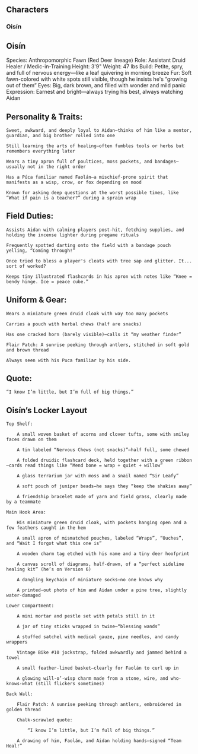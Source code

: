 ## **Characters**

### **Oisín**
## Oisín

Species: Anthropomorphic Fawn (Red Deer lineage)
Role: Assistant Druid Healer / Medic-in-Training
Height: 3'9"
Weight: 47 lbs
Build: Petite, spry, and full of nervous energy—like a leaf quivering in morning breeze
Fur: Soft fawn-colored with white spots still visible, though he insists he's “growing out of them”
Eyes: Big, dark brown, and filled with wonder and mild panic
Expression: Earnest and bright—always trying his best, always watching Aidan
## Personality & Traits:

    Sweet, awkward, and deeply loyal to Aidan—thinks of him like a mentor, guardian, and big brother rolled into one

    Still learning the arts of healing—often fumbles tools or herbs but remembers everything later

    Wears a tiny apron full of poultices, moss packets, and bandages—usually not in the right order

    Has a Púca familiar named Faolán—a mischief-prone spirit that manifests as a wisp, crow, or fox depending on mood

    Known for asking deep questions at the worst possible times, like “What if pain is a teacher?” during a sprain wrap

## Field Duties:

    Assists Aidan with calming players post-hit, fetching supplies, and holding the incense lighter during pregame rituals

    Frequently spotted darting onto the field with a bandage pouch yelling, “Coming through!”

    Once tried to bless a player's cleats with tree sap and glitter. It... sort of worked?

    Keeps tiny illustrated flashcards in his apron with notes like “Knee = bendy hinge. Ice = peace cube.”

## Uniform & Gear:

    Wears a miniature green druid cloak with way too many pockets

    Carries a pouch with herbal chews (half are snacks)

    Has one cracked horn (barely visible)—calls it “my weather finder”

    Flair Patch: A sunrise peeking through antlers, stitched in soft gold and brown thread

    Always seen with his Puca familiar by his side.

## Quote:

    “I know I’m little, but I’m full of big things.”

## Oisín’s Locker Layout

    Top Shelf:

        A small woven basket of acorns and clover tufts, some with smiley faces drawn on them

        A tin labeled “Nervous Chews (not snacks)”—half full, some chewed

        A folded druidic flashcard deck, held together with a green ribbon—cards read things like “Mend bone = wrap + quiet + willow”

        A glass terrarium jar with moss and a snail named “Sir Leafy”

        A soft pouch of juniper beads—he says they “keep the shakies away”

        A friendship bracelet made of yarn and field grass, clearly made by a teammate

    Main Hook Area:

        His miniature green druid cloak, with pockets hanging open and a few feathers caught in the hem

        A small apron of mismatched pouches, labeled “Wraps”, “Ouches”, and “Wait I forgot what this one is”

        A wooden charm tag etched with his name and a tiny deer hoofprint

        A canvas scroll of diagrams, half-drawn, of a “perfect sideline healing kit” (he’s on Version 6)

        A dangling keychain of miniature socks—no one knows why

        A printed-out photo of him and Aidan under a pine tree, slightly water-damaged

    Lower Compartment:

        A mini mortar and pestle set with petals still in it

        A jar of tiny sticks wrapped in twine—“blessing wands”

        A stuffed satchel with medical gauze, pine needles, and candy wrappers

        Vintage Bike #10 jockstrap, folded awkwardly and jammed behind a towel

        A small feather-lined basket—clearly for Faolán to curl up in

        A glowing will-o’-wisp charm made from a stone, wire, and who-knows-what (still flickers sometimes)

    Back Wall:

        Flair Patch: A sunrise peeking through antlers, embroidered in golden thread

        Chalk-scrawled quote:

            “I know I’m little, but I’m full of big things.”

        A drawing of him, Faolán, and Aidan holding hands—signed “Team Heal!”